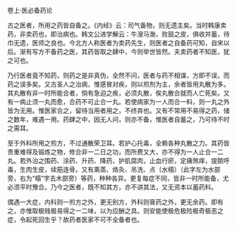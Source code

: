 卷上·医必备药论

古之医者，所用之药皆自备之。《内经》云：司气备物，则无遗主矣。当时韩康卖药，非卖药也，即治病也。韩文公进学解云：牛溲马渤，败鼓之皮，俱收并蓄，待巾无遗，医师之良也。今北方人称医者为卖药先生，则医者之自备药可知，自宋以后。渐有写方不备药之医，其药皆取之肆中，今则举世皆然。夫卖药者不知医，犹之可也。

乃行医者竟不知药，则药之是非真伪，全然不问，医者与药不相谋，方即不误，而药之误多矣。又古圣人之治病，惟感冒对疾，则以煎剂为主，余者皆用丸散为多。其丸散有非一时所能合者，倘有急迫之疾，必须丸散，俟丸散合就而人亡死矣。又有一病止须一丸而愈，合药不可止合一丸。若使病家为一人而合一料，则一丸之外皆为无用。惟医家合之，留待当用者用之，不终弃也。又有不常用不易得之药，储之数年，难遇一用。药肆之中，因无人问，则亦不备，惟医者自蓄之，乃可待不时之需耳。

至于外科所用之煎方，不过通散荣卫耳。若护心托毒，全赖各种丸散之力。其药皆贵重难得及锻炼之物，修合非一二日之功，而所费又大，亦不得为一人止合一二丸。若外治之围药、涂药、升药、降药，护肌腐肉，止血行瘀，定痛煞痒，提脓呼毒，生肉生皮，续筋连骨。又有熏蒸、烙灸、吊洗、点〔水榻〕（此字左为水部旁，右为“榻”字去木部旁）等药，种种各异。更复每症不同，皆非一时所能备，尤必须平时豫合。乃今之医者，既不知其方，亦不讲其法，又无资本以蓄药料。

偶遇一大症，内科则一煎方之外，更无别方，外科则膏药之外，更无余药。即有之，亦惟取极贱极易得之一二味，以为应酬之具。则安能使极危极险极奇极恶之症，令起死回生乎？故药者医家不可不全备者也。

